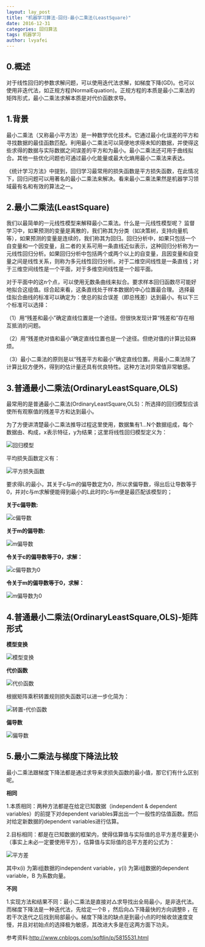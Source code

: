 ```yaml
---
layout: lay_post
title: "机器学习算法-回归-最小二乘法(LeastSquare)"
date: 2016-12-31
categories: 回归算法
tags: 机器学习
author: lvyafei
---
```


## 0.概述

对于线性回归的参数求解问题，可以使用迭代法求解，如梯度下降(GD)。也可以使用非迭代法，如正规方程(NormalEquation)。正规方程的本质是最小二乘法的矩阵形式，最小二乘法求解本质是对代价函数求导。
<!-- more -->

## 1.背景

最小二乘法（又称最小平方法）是一种数学优化技术。它通过最小化误差的平方和寻找数据的最佳函数匹配。利用最小二乘法可以简便地求得未知的数据，并使得这些求得的数据与实际数据之间误差的平方和为最小。最小二乘法还可用于曲线拟合。其他一些优化问题也可通过最小化能量或最大化熵用最小二乘法来表达。

《统计学习方法》中提到，回归学习最常用的损失函数是平方损失函数，在此情况下，回归问题可以用著名的最小二乘法来解决。看来最小二乘法果然是机器学习领域最有名和有效的算法之一。

## 2.最小二乘法(LeastSquare)

我们以最简单的一元线性模型来解释最小二乘法。什么是一元线性模型呢？ 监督学习中，如果预测的变量是离散的，我们称其为分类（如决策树，支持向量机等），如果预测的变量是连续的，我们称其为回归。回归分析中，如果只包括一个自变量和一个因变量，且二者的关系可用一条直线近似表示，这种回归分析称为一元线性回归分析。如果回归分析中包括两个或两个以上的自变量，且因变量和自变量之间是线性关系，则称为多元线性回归分析。对于二维空间线性是一条直线；对于三维空间线性是一个平面，对于多维空间线性是一个超平面。

对于平面中的这n个点，可以使用无数条曲线来拟合。要求样本回归函数尽可能好地拟合这组值。综合起来看，这条直线处于样本数据的中心位置最合理。 选择最佳拟合曲线的标准可以确定为：使总的拟合误差（即总残差）达到最小。有以下三个标准可以选择：

（1）用“残差和最小”确定直线位置是一个途径。但很快发现计算“残差和”存在相互抵消的问题。

（2）用“残差绝对值和最小”确定直线位置也是一个途径。但绝对值的计算比较麻烦。

（3）最小二乘法的原则是以“残差平方和最小”确定直线位置。用最小二乘法除了计算比较方便外，得到的估计量还具有优良特性。这种方法对异常值非常敏感。

## 3.普通最小二乘法(OrdinaryLeastSquare,OLS)

最常用的是普通最小二乘法(OrdinaryLeastSquare,OLS)：所选择的回归模型应该使所有观察值的残差平方和达到最小。

为了方便讲清楚最小二乘法推导过程这里使用，数据集有1…N个数据组成，每个数据由、构成，x表示特征，y为结果；这里将线性回归模型定义为：

![回归模型](/images/算法/最小二乘法/回归模型.png)

平均损失函数定义有：

![平方损失函数](/images/算法/最小二乘法/平方损失函数.png)

要求得L的最小，其关于c与m的偏导数定为0，所以求偏导数，得出后让导数等于0，并对c与m求解便能得到最小的L此时的c与m便是最匹配该模型的；

**关于c偏导数:**

![c偏导数](/images/算法/最小二乘法/c偏导数.png)

**关于m的偏导数:**

![m偏导数](/images/算法/最小二乘法/m偏导数.png)

**令关于c的偏导数等于0，求解：**

![c偏导数为0](/images/算法/最小二乘法/c偏导数为0.png)

**令关于m的偏导数等于0，求解：**

![m偏导数为0](/images/算法/最小二乘法/m偏导数为0.png)

## 4.普通最小二乘法(OrdinaryLeastSquare,OLS)-矩阵形式

**模型变换**

![模型变换](/images/算法/最小二乘法/模型变换.png)

**代价函数**

![代价函数](/images/算法/最小二乘法/代价函数.png)

根据矩阵乘积转置规则损失函数可以进一步化简为：

![转置-代价函数](/images/算法/最小二乘法/转置-代价函数.png)

**偏导数**

![偏导数](/images/算法/最小二乘法/偏导数.png)

## 5.最小二乘法与梯度下降法比较

最小二乘法跟梯度下降法都是通过求导来求损失函数的最小值，那它们有什么区别呢。

**相同**

1.本质相同：两种方法都是在给定已知数据（independent & dependent variables）的前提下对dependent variables算出出一个一般性的估值函数。然后对给定新数据的dependent variables进行估算。

2.目标相同：都是在已知数据的框架内，使得估算值与实际值的总平方差尽量更小（事实上未必一定要使用平方），估算值与实际值的总平方差的公式为：

![平方差](/images/算法/最小二乘法/平方差.png)

其中x(i) 为第i组数据的independent variable，y(i) 为第i组数据的dependent variable，B 为系数向量。

**不同**

1.实现方法和结果不同：最小二乘法是直接对△求导找出全局最小，是非迭代法。而梯度下降法是一种迭代法，先给定一个B ，然后向△下降最快的方向调整B ，在若干次迭代之后找到局部最小。梯度下降法的缺点是到最小点的时候收敛速度变慢，并且对初始点的选择极为敏感，其改进大多是在这两方面下功夫。

参考资料:http://www.cnblogs.com/softlin/p/5815531.html